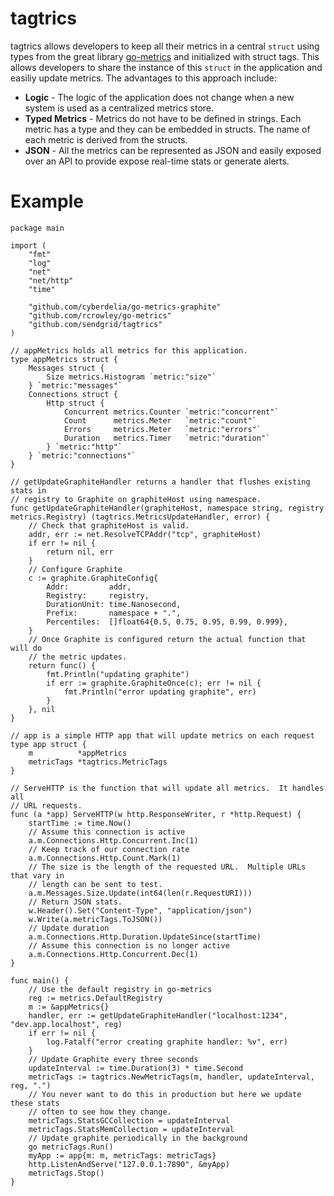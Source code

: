 # tagtrics
tagtrics allows developers to keep all their metrics in a central `struct` using types from the great library [go-metrics](https://github.com/rcrowley/go-metrics) and initialized with struct tags.  This allows developers to share the instance of this `struct` in the application and easiliy update metrics.  The advantages to this approach include:

* **Logic** - The logic of the application does not change when a new system is used as a centralized metrics store.
* **Typed Metrics** - Metrics do not have to be defined in strings.  Each metric has a type and they can be embedded in structs.  The name of each metric is derived from the structs.
* **JSON** - All the metrics can be represented as JSON and easily exposed over an API to provide expose real-time stats or generate alerts.


# Example

```
package main

import (
	"fmt"
	"log"
	"net"
	"net/http"
	"time"

	"github.com/cyberdelia/go-metrics-graphite"
	"github.com/rcrowley/go-metrics"
	"github.com/sendgrid/tagtrics"
)

// appMetrics holds all metrics for this application.
type appMetrics struct {
	Messages struct {
		Size metrics.Histogram `metric:"size"`
	} `metric:"messages"`
	Connections struct {
		Http struct {
			Concurrent metrics.Counter `metric:"concurrent"`
			Count      metrics.Meter   `metric:"count"`
			Errors     metrics.Meter   `metric:"errors"`
			Duration   metrics.Timer   `metric:"duration"`
		} `metric:"http"`
	} `metric:"connections"`
}

// getUpdateGraphiteHandler returns a handler that flushes existing stats in
// registry to Graphite on graphiteHost using namespace.
func getUpdateGraphiteHandler(graphiteHost, namespace string, registry metrics.Registry) (tagtrics.MetricsUpdateHandler, error) {
	// Check that graphiteHost is valid.
	addr, err := net.ResolveTCPAddr("tcp", graphiteHost)
	if err != nil {
		return nil, err
	}
	// Configure Graphite
	c := graphite.GraphiteConfig{
		Addr:         addr,
		Registry:     registry,
		DurationUnit: time.Nanosecond,
		Prefix:       namespace + ".",
		Percentiles:  []float64{0.5, 0.75, 0.95, 0.99, 0.999},
	}
	// Once Graphite is configured return the actual function that will do
	// the metric updates.
	return func() {
		fmt.Println("updating graphite")
		if err := graphite.GraphiteOnce(c); err != nil {
			fmt.Println("error updating graphite", err)
		}
	}, nil
}

// app is a simple HTTP app that will update metrics on each request
type app struct {
	m          *appMetrics
	metricTags *tagtrics.MetricTags
}

// ServeHTTP is the function that will update all metrics.  It handles all
// URL requests.
func (a *app) ServeHTTP(w http.ResponseWriter, r *http.Request) {
	startTime := time.Now()
	// Assume this connection is active
	a.m.Connections.Http.Concurrent.Inc(1)
	// Keep track of our connection rate
	a.m.Connections.Http.Count.Mark(1)
	// The size is the length of the requested URL.  Multiple URLs that vary in
	// length can be sent to test.
	a.m.Messages.Size.Update(int64(len(r.RequestURI)))
	// Return JSON stats.
	w.Header().Set("Content-Type", "application/json")
	w.Write(a.metricTags.ToJSON())
	// Update duration
	a.m.Connections.Http.Duration.UpdateSince(startTime)
	// Assume this connection is no longer active
	a.m.Connections.Http.Concurrent.Dec(1)
}

func main() {
	// Use the default registry in go-metrics
	reg := metrics.DefaultRegistry
	m := &appMetrics{}
	handler, err := getUpdateGraphiteHandler("localhost:1234", "dev.app.localhost", reg)
	if err != nil {
		log.Fatalf("error creating graphite handler: %v", err)
	}
	// Update Graphite every three seconds
	updateInterval := time.Duration(3) * time.Second
	metricTags := tagtrics.NewMetricTags(m, handler, updateInterval, reg, ".")
	// You never want to do this in production but here we update these stats
	// often to see how they change.
	metricTags.StatsGCCollection = updateInterval
	metricTags.StatsMemCollection = updateInterval
	// Update graphite periodically in the background
	go metricTags.Run()
	myApp := app{m: m, metricTags: metricTags}
	http.ListenAndServe("127.0.0.1:7890", &myApp)
	metricTags.Stop()
}
```
